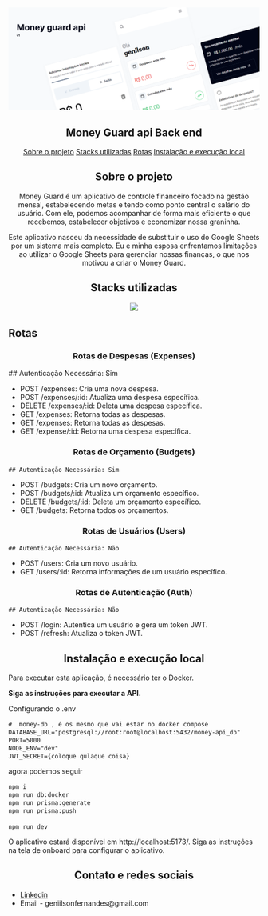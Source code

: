 <img src="ui_01.png">

<h2 align="center">Money Guard api Back end</h1>

  <p align="center" id="menu">
    <a href="#sobre-o-projeto">Sobre o projeto</a>
    <a href="#stacks-utilizadas">Stacks utilizadas</a>
        <a href="#rotas">Rotas</a>
    <a href="#instalação-e-execução-local">Instalação e execução local</a>
  </p>

  <h2 align="center" id="sobre-o-projeto">Sobre o projeto</h2>

  <p align="center">
    Money Guard é um aplicativo de controle financeiro focado na gestão mensal, estabelecendo metas e tendo como ponto central o salário do usuário. Com ele, podemos acompanhar de forma mais eficiente o que recebemos, estabelecer objetivos e economizar nossa graninha.
  <p>
 <p align="center">
  Este aplicativo nasceu da necessidade de substituir o uso do Google Sheets por um sistema mais completo. Eu e minha esposa enfrentamos limitações ao utilizar o Google Sheets para gerenciar nossas finanças, o que nos motivou a criar o Money Guard. 
</p>

  <h2 align="center" id="stacks-utilizadas">Stacks utilizadas</h2>
<p align="center">
  <a href="https://skillicons.dev">
    <img src="https://skillicons.dev/icons?i=git,docker,ts,netlify,nodejs,postgres,prisma,react,redux,supabase,tailwind,figma" />
  </a>
</p>
 <h2  id="rotas' align="center"> Rotas</h2>
 
  <h3  align="center"> Rotas de Despesas (Expenses)</h2>
    ## Autenticação Necessária: Sim
  <ul>
    <li>POST /expenses: Cria uma nova despesa.</li>
    <li>POST /expenses/:id: Atualiza uma despesa específica.</li>
    <li>DELETE /expenses/:id: Deleta uma despesa específica.</li>
    <li>GET /expenses: Retorna todas as despesas.</li>
    <li>GET /expenses: Retorna todas as despesas.</li>
    <li>GET /expense/:id: Retorna uma despesa específica.</li>
  </ul>

   <h3  align="center">Rotas de Orçamento (Budgets)</h2>
   
    ## Autenticação Necessária: Sim
  
  <ul>
    <li>POST /budgets: Cria um novo orçamento.</li>
    <li>POST /budgets/:id: Atualiza um orçamento específico.</li>
    <li>DELETE /budgets/:id: Deleta um orçamento específico.</li>
    <li>GET /budgets: Retorna todos os orçamentos.</li>
  </ul>
  
  <h3  align="center">Rotas de Usuários (Users)</h2>
  
    ## Autenticação Necessária: Não
  
  <ul>
    <li>POST /users: Cria um novo usuário.</li>
    <li>GET /users/:id: Retorna informações de um usuário específico.</li>
  </ul>

  <h3  align="center">Rotas de Autenticação (Auth)</h2>
  
    ## Autenticação Necessária: Não
  
  <ul>
    <li>POST /login: Autentica um usuário e gera um token JWT.</li>
    <li>POST /refresh: Atualiza o token JWT.</li>
  </ul>



  <h2 id="instalação-e-execução-local" align="center"> Instalação e execução local </h2>
  
  <p>
  Para executar esta aplicação, é necessário ter o Docker. 

<b>Siga as instruções para executar a API.</b>

  </p>

  Configurando o  .env
    
  ```
 #  money-db , é os mesmo que vai estar no docker compose
DATABASE_URL="postgresql://root:root@localhost:5432/money-api_db"
PORT=5000
NODE_ENV="dev"
JWT_SECRET={coloque qulaque coisa}

```

  agora podemos seguir
  
  ```
  npm i
  npm run db:docker
  npm run prisma:generate
  npm run prisma:push
  
  npm run dev

```

<p>
O aplicativo estará disponível em http://localhost:5173/. Siga as instruções na tela de onboard para configurar o aplicativo.
</p>



<h2 align="center">Contato e redes sociais</h2>
<ul>
  <li>
    <a href="https://www.linkedin.com/in/genilson-fernandes">Linkedin</a>
  </li>
  <li>
    Email - geniilsonfernandes@gmail.com
  </li>
</ul>
